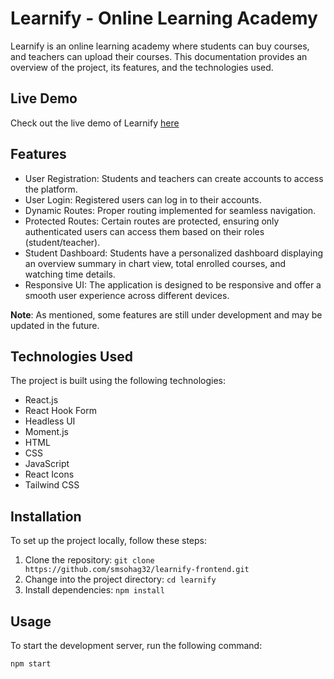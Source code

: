 # Learnify - Online Learning Academy

Learnify is an online learning academy where students can buy courses, and teachers can upload their courses. This documentation provides an overview of the project, its features, and the technologies used.

## Live Demo

Check out the live demo of Learnify [here](https://www.learnify.com)

## Features

- User Registration: Students and teachers can create accounts to access the platform.
- User Login: Registered users can log in to their accounts.
- Dynamic Routes: Proper routing implemented for seamless navigation.
- Protected Routes: Certain routes are protected, ensuring only authenticated users can access them based on their roles (student/teacher).
- Student Dashboard: Students have a personalized dashboard displaying an overview summary in chart view, total enrolled courses, and watching time details.
- Responsive UI: The application is designed to be responsive and offer a smooth user experience across different devices.

**Note**: As mentioned, some features are still under development and may be updated in the future.

## Technologies Used

The project is built using the following technologies:

- React.js
- React Hook Form
- Headless UI
- Moment.js
- HTML
- CSS
- JavaScript
- React Icons
- Tailwind CSS

## Installation

To set up the project locally, follow these steps:

1. Clone the repository: `git clone https://github.com/smsohag32/learnify-frontend.git`
2. Change into the project directory: `cd learnify`
3. Install dependencies: `npm install`

## Usage

To start the development server, run the following command:

```bash
npm start
```

